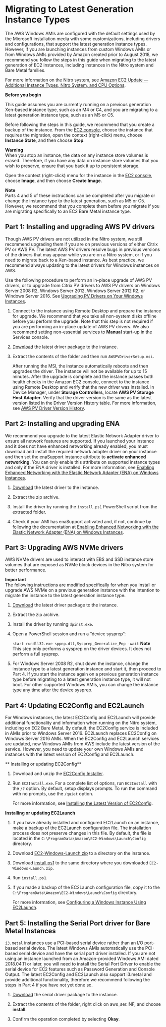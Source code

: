 # Migrating to Latest Generation Instance Types<a name="migrating-latest-types"></a>

The AWS Windows AMIs are configured with the default settings used by the Microsoft installation media with some customizations, including drivers and configurations, that support the latest generation instance types\. However, if you are launching instances from custom Windows AMIs or from Windows AMIs provided by Amazon created prior to August 2018, we recommend you follow the steps in this guide when migrating to the latest generation of EC2 instances, including instances in the Nitro system and Bare Metal families\. 

For more information on the Nitro system, see [Amazon EC2 Update — Additional Instance Types, Nitro System, and CPU Options](https://aws.amazon.com/blogs/aws/amazon-ec2-update-additional-instance-types-nitro-system-and-cpu-options/)\. 

**Before you begin** 

This guide assumes you are currently running on a previous generation Xen\-based instance type, such as an M4 or C4, and you are migrating to a latest generation instance type, such as an M5 or C5\. 

Before following the steps in this guide, we recommend that you create a backup of the instance\. From the [EC2 console](https://console.aws.amazon.com/ec2/), choose the instance that requires the migration, open the context \(right\-click\) menu, choose **Instance State**, and then choose **Stop**\. 

**Warning**  
When you stop an instance, the data on any instance store volumes is erased\. Therefore, if you have any data on instance store volumes that you wish to preserve, ensure that you back it up to persistent storage\. 

 Open the context \(right\-click\) menu for the instance in the [EC2 console](https://console.aws.amazon.com/ec2/), choose **Image**, and then choose **Create Image**\. 

**Note**  
Parts 4 and 5 of these instructions can be completed after you migrate or change the instance type to the latest generation, such as M5 or C5\. However, we recommend that you complete them before you migrate if you are migrating specifically to an EC2 Bare Metal instance type\. 

## Part 1: Installing and upgrading AWS PV drivers<a name="upgrade-pv"></a>

Though AWS PV drivers are not utilized in the Nitro system, we still recommend upgrading them if you are on previous versions of either Citrix PV or AWS PV\. The latest AWS PV drivers resolve bugs in previous versions of the drivers that may appear while you are on a Nitro system, or if you need to migrate back to a Xen\-based instance\. As best practice, we recommend always updating to the latest drivers for Windows instances on AWS\. 

Use the following procedure to perform an in\-place upgrade of AWS PV drivers, or to upgrade from Citrix PV drivers to AWS PV drivers on Windows Server 2008 R2, Windows Server 2012, Windows Server 2012 R2, or Windows Server 2016\. See [Upgrading PV Drivers on Your Windows Instances](Upgrading_PV_drivers.md)\. 

1. Connect to the instance using Remote Desktop and prepare the instance for upgrade\. We recommend that you take all non\-system disks offline before you perform the upgrade\. Note that this step is not required if you are performing an in\-place update of AWS PV drivers\. We also recommend setting non\-essential services to **Manual** start\-up in the Services console\. 

1. [Download](https://s3.amazonaws.com/ec2-windows-drivers-downloads/AWSPV/Latest/AWSPVDriver.zip) the latest driver package to the instance\. 

1. Extract the contents of the folder and then run `AWSPVDriverSetup.msi`\. 

   After running the MSI, the instance automatically reboots and then upgrades the driver\. The instance will not be available for up to 15 minutes\. After the upgrade is complete and the instance passes both health checks in the Amazon EC2 console, connect to the instance using Remote Desktop and verify that the new driver was installed\. In Device Manager, under **Storage Controllers**, locate **AWS PV Storage Host Adapter**\. Verify that the driver version is the same as the latest version listed in the Driver Version History table\. For more information, see [AWS PV Driver Version History](xen-drivers-overview.md#pv-driver-history)\. 

## Part 2: Installing and upgrading ENA<a name="upgrade-ena"></a>

We recommend you upgrade to the latest Elastic Network Adapter driver to ensure all network features are supported\. If you launched your instance and it does not have enhanced networking already enabled, you must download and install the required network adapter driver on your instance and then set the enaSupport instance attribute to **activate enhanced networking**\. You can only enable this attribute on supported instance types and only if the ENA driver is installed\. For more information, see [Enabling Enhanced Networking with the Elastic Network Adapter \(ENA\) on Windows Instances](enhanced-networking-ena.md)\. 

1. [Download](https://s3.amazonaws.com/ec2-windows-drivers-downloads/ENA/Latest/AwsEnaNetworkDriver.zip) the latest driver to the instance\. 

1. Extract the zip archive\. 

1. Install the driver by running the `install.ps1` PowerShell script from the extracted folder\. 

1.  Check if your AMI has enaSupport activated and, if not, continue by following the documentation at [Enabling Enhanced Networking with the Elastic Network Adapter \(ENA\) on Windows Instances](enhanced-networking-ena.md)\. 

## Part 3: Upgrading AWS NVMe drivers<a name="upgrade-nvme"></a>

AWS NVMe drivers are used to interact with EBS and SSD instance store volumes that are exposed as NVMe block devices in the Nitro system for better performance\. 

**Important**  
The following instructions are modified specifically for when you install or upgrade AWS NVMe on a previous generation instance with the intention to migrate the instance to the latest generation instance type\.

1. [Download](https://s3.amazonaws.com/ec2-windows-drivers-downloads/NVMe/Latest/AWSNVMe.zip) the latest driver package to the instance\. 

1. Extract the zip archive\.

1. Install the driver by running `dpinst.exe`\.

1. Open a PowerShell session and run a “device sysprep”: 

   `start rundll32.exe sppnp.dll,Sysprep_Generalize_Pnp -wait`
**Note**  
This step only performs a sysprep on the driver devices\. It does not perform a full sysprep\.

1. For Windows Server 2008 R2, shut down the instance, change the instance type to a latest generation instance and start it, then proceed to Part 4\. If you start the instance again on a previous generation instance type before migrating to a latest generation instance type, it will not boot\. For other supported Windows AMIs, you can change the instance type any time after the device sysprep\.

## Part 4: Updating EC2Config and EC2Launch<a name="upgdate-ec2config-ec2launch"></a>

For Windows instances, the latest EC2Config and EC2Launch will provide additional functionality and information when running on the Nitro system, including on EC2 Bare Metal\. By default, the EC2Config service is included in AMIs prior to Windows Server 2016\. EC2Launch replaces EC2Config on Windows Server 2016 AMIs\. When the EC2Config and EC2Launch services are updated, new Windows AMIs from AWS include the latest version of the service\. However, you need to update your own Windows AMIs and instances with the latest version of EC2Config and EC2Launch\.

** Installing or updating EC2Config**

1. Download and unzip the [ EC2Config Installer](https://s3.amazonaws.com/ec2-downloads-windows/EC2Config/EC2Install.zip)\.

1. Run `EC2Install.exe`\. For a complete list of options, run `EC2Install` with the `/?` option\. By default, setup displays prompts\. To run the command with no prompts, use the `/quiet` option\.

   For more information, see [Installing the Latest Version of EC2Config](UsingConfig_Install.md)\.

**Installing or updating EC2Launch**

1. If you have already installed and configured EC2Launch on an instance, make a backup of the EC2Launch configuration file\. The installation process does not preserve changes in this file\. By default, the file is located in the `C:\ProgramData\Amazon\EC2-Windows\Launch\Config` directory\. 

1. Download [EC2\-Windows\-Launch\.zip](https://s3.amazonaws.com/ec2-downloads-windows/EC2Launch/latest/EC2-Windows-Launch.zip) to a directory on the instance\. 

1. Download [install\.ps1](https://s3.amazonaws.com/ec2-downloads-windows/EC2Launch/latest/install.ps1) to the same directory where you downloaded `EC2-Windows-Launch.zip`\. 

1. Run `install.ps1`\.

1. If you made a backup of the EC2Launch configuration file, copy it to the `C:\ProgramData\Amazon\EC2-Windows\Launch\Config` directory\. 

   For more information, see [Configuring a Windows Instance Using EC2Launch](ec2launch.md)\.

## Part 5: Installing the Serial Port driver for Bare Metal Instances<a name="install-serial-port-bare-metal"></a>

 `i3.metal` instances use a PCI\-based serial device rather than an I/O port\-based serial device\. The latest Windows AMIs automatically use the PCI\-based serial device and have the serial port driver installed\. If you are not using an instance launched from an Amazon\-provided Windows AMI dated 2018\.04\.11 or later, you will need to install the Serial Port Driver to enable the serial device for EC2 features such as Password Generation and Console Output\. The latest EC2Config and EC2Launch also support i3\.metal and provide additional functionality, therefore we recommend following the steps in Part 4 if you have not yet done so\. 

1. [Download](https://s3.amazonaws.com/ec2-windows-drivers-downloads/AWSPCISerialDriver/Latest/AWSPCISerialDriver.zip) the serial driver package to the instance\. 

1. Extract the contents of the folder, right click on aws\_ser\.INF, and choose **install**\. 

1. Confirm the operation completed by selecting **Okay**\.